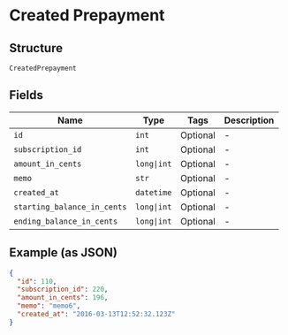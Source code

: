 
# Created Prepayment

## Structure

`CreatedPrepayment`

## Fields

| Name | Type | Tags | Description |
|  --- | --- | --- | --- |
| `id` | `int` | Optional | - |
| `subscription_id` | `int` | Optional | - |
| `amount_in_cents` | `long\|int` | Optional | - |
| `memo` | `str` | Optional | - |
| `created_at` | `datetime` | Optional | - |
| `starting_balance_in_cents` | `long\|int` | Optional | - |
| `ending_balance_in_cents` | `long\|int` | Optional | - |

## Example (as JSON)

```json
{
  "id": 110,
  "subscription_id": 220,
  "amount_in_cents": 196,
  "memo": "memo6",
  "created_at": "2016-03-13T12:52:32.123Z"
}
```

